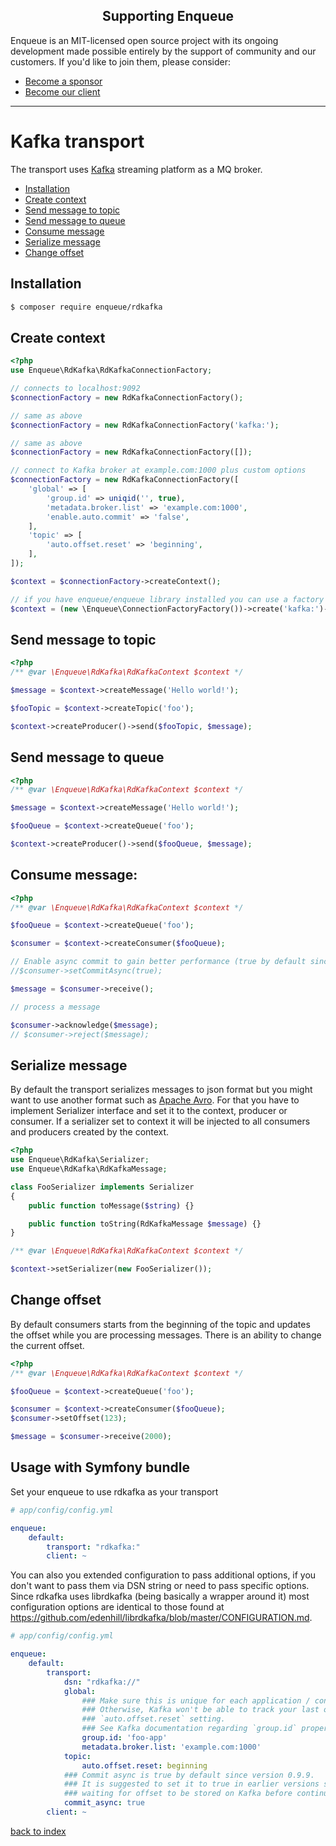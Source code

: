 <h2 align="center">Supporting Enqueue</h2>

Enqueue is an MIT-licensed open source project with its ongoing development made possible entirely by the support of community and our customers. If you'd like to join them, please consider:

- [Become a sponsor](https://www.patreon.com/makasim)
- [Become our client](http://forma-pro.com/)

---

# Kafka transport

The transport uses [Kafka](https://kafka.apache.org/) streaming platform as a MQ broker.

* [Installation](#installation)
* [Create context](#create-context)
* [Send message to topic](#send-message-to-topic)
* [Send message to queue](#send-message-to-queue)
* [Consume message](#consume-message)
* [Serialize message](#serialize-message)
* [Change offset](#change-offset)

## Installation

```bash
$ composer require enqueue/rdkafka
```

## Create context

```php
<?php
use Enqueue\RdKafka\RdKafkaConnectionFactory;

// connects to localhost:9092
$connectionFactory = new RdKafkaConnectionFactory();

// same as above
$connectionFactory = new RdKafkaConnectionFactory('kafka:');

// same as above
$connectionFactory = new RdKafkaConnectionFactory([]);

// connect to Kafka broker at example.com:1000 plus custom options
$connectionFactory = new RdKafkaConnectionFactory([
    'global' => [
        'group.id' => uniqid('', true),
        'metadata.broker.list' => 'example.com:1000',
        'enable.auto.commit' => 'false',
    ],
    'topic' => [
        'auto.offset.reset' => 'beginning',
    ],
]);

$context = $connectionFactory->createContext();

// if you have enqueue/enqueue library installed you can use a factory to build context from DSN
$context = (new \Enqueue\ConnectionFactoryFactory())->create('kafka:')->createContext();
```

## Send message to topic

```php
<?php
/** @var \Enqueue\RdKafka\RdKafkaContext $context */

$message = $context->createMessage('Hello world!');

$fooTopic = $context->createTopic('foo');

$context->createProducer()->send($fooTopic, $message);
```

## Send message to queue

```php
<?php
/** @var \Enqueue\RdKafka\RdKafkaContext $context */

$message = $context->createMessage('Hello world!');

$fooQueue = $context->createQueue('foo');

$context->createProducer()->send($fooQueue, $message);
```

## Consume message:

```php
<?php
/** @var \Enqueue\RdKafka\RdKafkaContext $context */

$fooQueue = $context->createQueue('foo');

$consumer = $context->createConsumer($fooQueue);

// Enable async commit to gain better performance (true by default since version 0.9.9).
//$consumer->setCommitAsync(true);

$message = $consumer->receive();

// process a message

$consumer->acknowledge($message);
// $consumer->reject($message);
```

## Serialize message

By default the transport serializes messages to json format but you might want to use another format such as [Apache Avro](https://avro.apache.org/docs/1.2.0/).
For that you have to implement Serializer interface and set it to the context, producer or consumer.
If a serializer set to context it will be injected to all consumers and producers created by the context.

```php
<?php
use Enqueue\RdKafka\Serializer;
use Enqueue\RdKafka\RdKafkaMessage;

class FooSerializer implements Serializer
{
    public function toMessage($string) {}

    public function toString(RdKafkaMessage $message) {}
}

/** @var \Enqueue\RdKafka\RdKafkaContext $context */

$context->setSerializer(new FooSerializer());
```

## Change offset

By default consumers starts from the beginning of the topic and updates the offset while you are processing messages.
There is an ability to change the current offset.

```php
<?php
/** @var \Enqueue\RdKafka\RdKafkaContext $context */

$fooQueue = $context->createQueue('foo');

$consumer = $context->createConsumer($fooQueue);
$consumer->setOffset(123);

$message = $consumer->receive(2000);
```

## Usage with Symfony bundle

Set your enqueue to use rdkafka as your transport

```yaml
# app/config/config.yml

enqueue:
    default:
        transport: "rdkafka:"
        client: ~
```

You can also you extended configuration to pass additional options, if you don't want to pass them via DSN string or
need to pass specific options. Since rdkafka uses librdkafka (being basically a wrapper around it) most configuration
options are identical to those found at https://github.com/edenhill/librdkafka/blob/master/CONFIGURATION.md.

```yaml
# app/config/config.yml

enqueue:
    default:
        transport:
            dsn: "rdkafka://"
            global:
                ### Make sure this is unique for each application / consumer group and does not change
                ### Otherwise, Kafka won't be able to track your last offset and will always start according to
                ### `auto.offset.reset` setting.
                ### See Kafka documentation regarding `group.id` property if you want to know more
                group.id: 'foo-app'
                metadata.broker.list: 'example.com:1000'
            topic:
                auto.offset.reset: beginning
            ### Commit async is true by default since version 0.9.9.
            ### It is suggested to set it to true in earlier versions since otherwise consumers become extremely slow,
            ### waiting for offset to be stored on Kafka before continuing.
            commit_async: true
        client: ~
```

[back to index](index.md)
